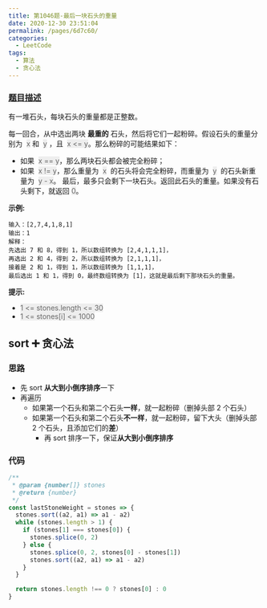 ```yaml
---
title: 第1046题-最后一块石头的重量
date: 2020-12-30 23:51:04
permalink: /pages/6d7c60/
categories:
  - LeetCode
tags:
  - 算法
  - 贪心法
---
```


### [题目描述](https://leetcode-cn.com/problems/last-stone-weight/)

有一堆石头，每块石头的重量都是正整数。

每一回合，从中选出两块 **最重的** 石头，然后将它们一起粉碎。假设石头的重量分别为  <font style="background: #eee; color: #666;">x</font> 和  <font style="background: #eee; color: #666;">y</font> ，且  <font style="background: #eee; color: #666;">x <= y</font>。那么粉碎的可能结果如下：

- 如果  <font style="background: #eee; color: #666;">x == y</font>，那么两块石头都会被完全粉碎；
- 如果  <font style="background: #eee; color: #666;">x != y</font>，那么重量为  <font style="background: #eee; color: #666;">x</font>  的石头将会完全粉碎，而重量为  <font style="background: #eee; color: #666;">y</font>  的石头新重量为  <font style="background: #eee; color: #666;">y - x</font>。
  最后，最多只会剩下一块石头。返回此石头的重量。如果没有石头剩下，就返回 <font style="background: #eee; color: #666;">0</font>。

**示例:**

```
输入：[2,7,4,1,8,1]
输出：1
解释：
先选出 7 和 8，得到 1，所以数组转换为 [2,4,1,1,1]，
再选出 2 和 4，得到 2，所以数组转换为 [2,1,1,1]，
接着是 2 和 1，得到 1，所以数组转换为 [1,1,1]，
最后选出 1 和 1，得到 0，最终数组转换为 [1]，这就是最后剩下那块石头的重量。
```

<!-- more -->

**提示:**

- <font style="background: #eee; color: #666;">1 <= stones.length <= 30</font>
- <font style="background: #eee; color: #666;">1 <= stones[i] <= 1000</font>

## sort ➕ 贪心法

### 思路

- 先 sort **从大到小倒序排序**一下
- 再遍历
  - 如果第一个石头和第二个石头**一样**，就一起粉碎（删掉头部 2 个石头）
  - 如果第一个石头和第二个石头**不一样**，就一起粉碎，留下大头（删掉头部 2 个石头，且添加它们的**差**）
    - 再 sort 排序一下，保证**从大到小倒序排序**

### 代码

```JavaScript
/**
 * @param {number[]} stones
 * @return {number}
 */
const lastStoneWeight = stones => {
  stones.sort((a2, a1) => a1 - a2)
  while (stones.length > 1) {
    if (stones[1] === stones[0]) {
      stones.splice(0, 2)
    } else {
      stones.splice(0, 2, stones[0] - stones[1])
      stones.sort((a2, a1) => a1 - a2)
    }
  }

  return stones.length !== 0 ? stones[0] : 0
}
```
